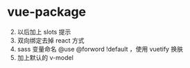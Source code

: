 # vue-package

2. 以后加上 slots 提示
3. 双向绑定去掉 react 方式
4. sass 变量命名 @use @forword !default ，使用 vuetify 换肤
5. 加上默认的 v-model
